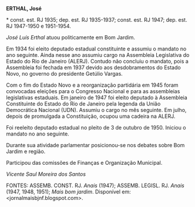 **ERTHAL, José**

\* const. est. RJ 1935; dep. est. RJ 1935-1937; const. est. RJ 1947;
dep. est. RJ 1947-1950 e 1951-1954.

*José Luís Erthal* atuou politicamente em Bom Jardim.

Em 1934 foi eleito deputado estadual constituinte e assumiu o mandato no
ano seguinte. Ainda nesse ano assumiu cargo na Assembleia Legislativa do
Estado do Rio de Janeiro (ALERJ). Contudo não concluiu o mandato, pois a
Assembleia foi fechada em 1937 devido aos desdobramentos do Estado Novo,
no governo do presidente Getúlio Vargas.

Com o fim do Estado Novo e a reorganização partidária em 1945 foram
convocadas eleições para o Congresso Nacional e para as assembleias
legislativas estaduais. Em janeiro de 1947 foi eleito deputado à
Assembleia Constituinte do Estado do Rio de Janeiro pela legenda da
União Democrática Nacional (UDN). Assumiu o cargo no mês seguinte. Em
julho, depois de promulgada a Constituição, ocupou uma cadeira na ALERJ.

Foi reeleito deputado estadual no pleito de 3 de outubro de 1950.
Iniciou o mandato no ano seguinte.

Durante sua atividade parlamentar posicionou-se nos debates sobre Bom
Jardim e região.

Participou das comissões de Finanças e Organização Municipal.

*Vicente Saul Moreira dos Santos*

FONTES: ASSEMB. CONST. RJ. *Anais* (1947); ASSEMB. LEGISL. RJ. *Anais*
(1947, 1948, 1951); *Mais bom jardim*. Disponível em:
\<jornalmaisbjnf.blogspot.com\>.
